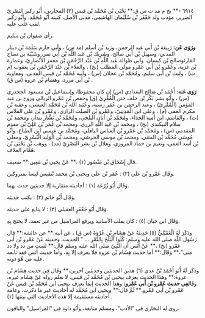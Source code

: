 ٦٩١٤ -** بخ م مد ت س ق:** يَحْيَى بْن مُحَمَّد بْن قيس (٣) المحاربي، أَبُو زكير البَصْرِيّ الضرير، مؤدب ولد جَعْفَر بْن سُلَيْمان الهاشمي، مدني الأصل، كنيته أَبُو مُحَمَّد، وأَبُو زكير لقب غلب عليه.

رأى صفوان بْن سليم.

**ورَوَى عَن:** رَبِيعَة بْن أَبي عبد الرحمن، وزيد بْن أسلم (مد س) ، وأبي حازم سَلَمَة بْن دينار المدني، وسهيل بْن أَبي صالح، وشَرِيك بْن عَبد اللَّه بْن أَبي نمر، وشَيْبَة بن نصاح القارئوصالح بْن كيسان، وأبي طوالة عَبد اللَّهِ بْن عَبْد الرَّحْمَنِ بْن معمر الأَنْصارِيّ، وعمارة بْن غزية، وعَمْرو بْن أَبي عَمْرو مولى المطلب (بخ) ، والعلاء بْن عَبْد الرَّحْمَنِ بْن يعقوب (م ت) ، وليث بْن أَبي سليم، ومُحَمَّد بْن عجلان (س) ، وأبيه مُحَمَّد بْن قيس المدني، ومعاوية بْن أَبي مزرد، وهشام بْن عروة (س ق) .

**رَوَى عَنه:** أَحْمَد بْن صَالِح البغدادي (س) إن كان محفوظا، وإسماعيل بْن مسعود الجحدري (س) ، وأَبُو بشر بَكْر بْن خلف ختن الْمُقْرِئ (ق) وحفص بْن عَمْرو الربالي وروح بن عبد المؤمن (الْمُقْرِئ) ، وعبد الرحمن بن عُمَر رستة، وعُبَيد الله بْن مُحَمَّد العيشي، وعقبة بْن مكرم العمي (م) ، وعلي ابن الْمَدِينِيّ، وعَمْرو بْن الصلت الرازي، وعَمْرو بْن علي الفلاس (ت) ، والقاسم، ابن أمية الحذاء، ومُحَمَّد بْن أبان البلخي، ومُحَمَّد بْن بَشَّار بندار، ومحمد بْن سلام البيكندي (بخ) ، ومحمد بْن عَبد اللَّهِ الرزي. ومحمد بْن عُمَر بْن عَلِيّ بْن مقدم المقدمي (س) ، ومُحَمَّد بْن عَمْرو بْن العباس الباهلي، ومُحَمَّد بن عيسى ابن الطباع، وأَبُو مُوسَى مُحَمَّد بْن المثنى، ومحمد بْن موسى الحرشي، ومحمد بْن الْوَلِيد الْبُسْرِيّ، ومعلى بْن أسد العمي، ونعيم بن حماد المروزي، وهلال بْن بشر البَصْرِيّ (مد) ، ووهب بْن يَحْيَى بْن هَمَّام العلاف.

قال إِسْحَاق بْن مَنْصُور (١) ،** عَنْ يحيى بْن مَعِين:** ضعيف.

وَقَال عَمْرو بْن علي (٢) : عُمَر بْن علي ويحيى بْن محمد بْنقيس ليسا بمتروكين.

وَقَال أَبُو زُرْعَة (١) : أحاديثه متقاربة إلا حديثين حدث بهما.

وَقَال أَبُو حاتم (٢) : يكتب حديثه.

وَقَال أَبُو جَعْفَرٍ العقيلي (٣) : لا يتابع على حديثه.

وَقَال ابن حبان (٤) : كان يقلب الأسانيد ويرفع المراسيل من غير تعمد، لا يحتج بِهِ.

وذَكَرَ لَهُ الْعُقَيْلِيُّ (٥) حَدِيثَهُ عَنْ هِشَامِ بْنِ عُرْوَةَ (س ق) ، عَن أبيه،** عن عائشة:** قال رَسُول اللَّهِ صلى الله عليه وسلم: كُلُوا الْبَلَحَ بِالتَّمْرِ ... " الحديث، وحديثه عَنْ عَمْرو بْن أَبي عَمْرو (بخ) ،** عَنْ أَنَس أن النَّبِيّ صلى الله عليه وسلم قال:** لست من دد ولا دد مني"،** وَقَال:** أما حديث هِشَام بْن عروة فلا يعرف إلا بِهِ، وأما حديث أَنَس فقد تابعه عليه من هُوَ دونه.

وذَكَرَ لَهُ أَبُو أَحْمَدَ بْنُ عدي (٦) هذين الحديثين وحديثين آخرين،** وَقَال فِي حديث هِشَام بْن عروة:** وهذا الحديث يعرف بيحيى بْن مُحَمَّد بْن قيس، لا نعلم رواه عَنْ هِشَام غيره، وَقَال**فِي حديث عَمْرو بْن أَبي عَمْرو:** وهذا الحديث إنما يعرف بيحيى ابن مُحَمَّد بْن قيس عَنْ عَمْرو بْن أَبي عَمْرو.** ثُمَّ قال:** ويحيى ابن مُحَمَّد له أحاديث غير مَا ذكرت، وعامة أحاديثه مستقيمة إلا هذه الأحاديث التي بينتها (١) .

روى له البخاري في "الأدب"، ومسلم متابعة، وأَبُو داود فِي "المراسيل" والباقون.